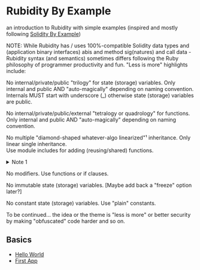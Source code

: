 # Rubidity By Example

an introduction to Rubidity with simple examples (inspired and mostly following [Solidity By Example](https://solidity-by-example.org))




NOTE:  While Rubidity has / uses 100%-compatible Solidity 
data types and (application binary interfaces) abis and method sig(natures) and call data - Rubidity syntax (and semantics) sometimes differs following the Ruby philosophy of programmer productivity and fun.
"Less is more"  highlights include:


No internal/private/public "trilogy" for state (storage) variables.
Only internal and public AND "auto-magically" depending on naming convention.  Internals MUST start with underscore (_) otherwise state 
(storage) variables are public.

No internal/private/public/external "tetralogy or quadrology" for functions.
Only internal and public AND "auto-magically" depending on naming 
convention.


No multiple "diamond-shaped whatever-algo linearized"¹ inheritance.  Only
linear single inheritance.  
Use module includes for adding (reusing/shared) functions.


<details>
<summary markdown="1">Note 1</summary>

```
    A
   / \
  B   C
 / \ /
F  D,E
```

When a function is called that is defined multiple times in
different contracts, parent contracts are searched from
right to left, and in depth-first manner.

</details>


No modifiers. Use functions or if clauses.

No immutable state (storage) variables. [Maybe add back a "freeze" option later?]

No constant state (storage) variables. Use "plain" constants.


To be continued...   the idea or the theme is "less is more" or better security by making "obfuscated" code harder and so on.




## Basics

- [Hello World](hello-world)
- [First App](first-app)



